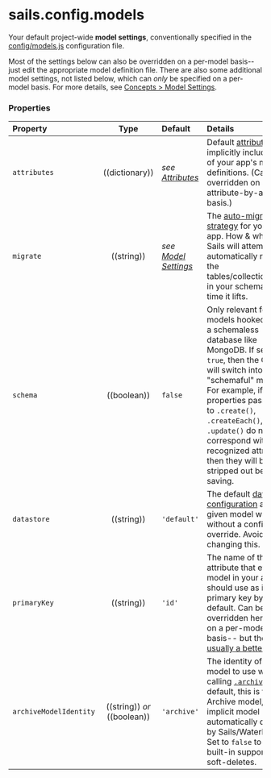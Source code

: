 # sails.config.models

Your default project-wide **model settings**, conventionally specified in the [config/models.js](https://sailsjs.com/documentation/anatomy/myApp/config/models-js) configuration file.

Most of the settings below can also be overridden on a per-model basis-- just edit the appropriate model definition file.  There are also some additional model settings, not listed below, which can _only_ be specified on a per-model basis.  For more details, see [Concepts > Model Settings](https://sailsjs.com/documentation/concepts/orm/model-settings).

### Properties


  Property             | Type            | Default                         | Details
 :---------------------|:---------------:|:------------------------------- |:--------
  `attributes`         | ((dictionary))  | _see [Attributes](https://sailsjs.com/documentation/concepts/models-and-orm/attributes)_ | Default [attributes](https://sailsjs.com/documentation/concepts/models-and-orm/attributes) to implicitly include in all of your app's model definitions.  (Can be overridden on an attribute-by-attribute basis.)
 `migrate`             | ((string))   | _see [Model Settings](https://sailsjs.com/documentation/concepts/orm/model-settings)_        | The [auto-migration strategy](https://sailsjs.com/documentation/concepts/models-and-orm/model-settings#?migrate) for your Sails app.  How & whether Sails will attempt to automatically rebuild the tables/collections/etc. in your schema every time it lifts.
 `schema`              | ((boolean))     | `false`                      | Only relevant for models hooked up to a schemaless database like MongoDB.  If set to `true`, then the ORM will switch into "schemaful" mode.  For example, if properties passed in to `.create()`, `.createEach()`, or `.update()` do not correspond with recognized attributes, then they will be stripped out before saving.
 `datastore`           | ((string))   | `'default'`                     | The default [datastore configuration](https://sailsjs.com/documentation/reference/sails-config/sails-config-datastores) any given model will use without a configured override.  Avoid changing this.
 `primaryKey`          | ((string))   | `'id'`             | The name of the attribute that every model in your app should use as its primary key by default.  Can be overridden here, or on a per-model basis-- but there's [usually a better way](https://sailsjs.com/documentation/concepts/models-and-orm/model-settings#?primarykey).
  `archiveModelIdentity` | ((string)) _or_ ((boolean))   | `'archive'`             | The identity of the model to use when calling [`.archive()`](https://sailsjs.com/documentation/reference/waterline-orm/models/archive).  By default, this is the Archive model, an implicit model automatically defined by Sails/Waterline.  Set to `false` to disable built-in support for soft-deletes.

<docmeta name="displayName" value="sails.config.models">
<docmeta name="pageType" value="property">
